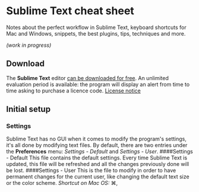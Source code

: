 # Sublime Text cheat sheet
Notes about the perfect workflow in Sublime Text, keyboard shortcuts for Mac and Windows, snippets, the best plugins, tips, techniques and more.

*(work in progress)* 

## Download
The **Sublime Text** editor [can be downloaded for free](http://www.sublimetext.com/). An unlimited evaluation period is available: the program will display an alert from time to time asking to purchase a licence code.
[License notice](img/license-notice.jpg)

## Initial setup
### Settings
Sublime Text has no GUI when it comes to modify the program's settings, it's all done by modifying text files. By default, there are two entries under the **Preferences** menu: 
*Settings - Default* and *Settings - User*.
####Settings - Default
This file contains the default settings. Every time Sublime Text is updated, this file will be refreshed and all the changes previously done will be lost.
####Settings - User
This is the file to modify in order to have permanent changes for the current user, like changing the default text size or the color scheme.
*Shortcut on Mac OS:* ⌘,

